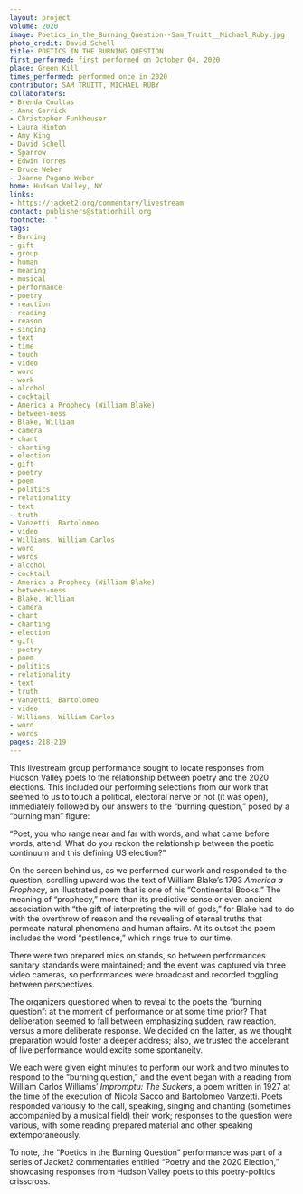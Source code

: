 ```yaml
---
layout: project
volume: 2020
image: Poetics_in_the_Burning_Question--Sam_Truitt__Michael_Ruby.jpg
photo_credit: David Schell
title: POETICS IN THE BURNING QUESTION
first_performed: first performed on October 04, 2020
place: Green Kill
times_performed: performed once in 2020
contributor: SAM TRUITT, MICHAEL RUBY
collaborators:
- Brenda Coultas
- Anne Gorrick
- Christopher Funkhouser
- Laura Hinton
- Amy King
- David Schell
- Sparrow
- Edwin Torres
- Bruce Weber
- Joanne Pagano Weber
home: Hudson Valley, NY
links:
- https://jacket2.org/commentary/livestream
contact: publishers@stationhill.org
footnote: ''
tags:
- Burning
- gift
- group
- human
- meaning
- musical
- performance
- poetry
- reaction
- reading
- reason
- singing
- text
- time
- touch
- video
- word
- work
- alcohol
- cocktail
- America a Prophecy (William Blake)
- between-ness
- Blake, William
- camera
- chant
- chanting
- election
- gift
- poetry
- poem
- politics
- relationality
- text
- truth
- Vanzetti, Bartolomeo
- video
- Williams, William Carlos
- word
- words
- alcohol
- cocktail
- America a Prophecy (William Blake)
- between-ness
- Blake, William
- camera
- chant
- chanting
- election
- gift
- poetry
- poem
- politics
- relationality
- text
- truth
- Vanzetti, Bartolomeo
- video
- Williams, William Carlos
- word
- words
pages: 218-219
---
```


This livestream group performance sought to locate responses from Hudson Valley poets to the relationship between poetry and the 2020 elections. This included our performing selections from our work that seemed to us to touch a political, electoral nerve or not (it was open), immediately followed by our answers to the “burning question,” posed by a “burning man” figure: 

“Poet, you who range near and far with words, and what came before words, attend: What do you reckon the relationship between the poetic continuum and this defining US election?”

On the screen behind us, as we performed our work and responded to the question, scrolling upward was the text of William Blake’s 1793 *America a Prophecy*, an illustrated poem that is one of his “Continental Books.” The meaning of “prophecy,” more than its predictive sense or even ancient association with “the gift of interpreting the will of gods,” for Blake had to do with the overthrow of reason and the revealing of eternal truths that permeate natural phenomena and human affairs. At its outset the poem includes the word “pestilence,” which rings true to our time.

There were two prepared mics on stands, so between performances sanitary standards were maintained; and the event was captured via three video cameras, so performances were broadcast and recorded toggling between perspectives. 

The organizers questioned when to reveal to the poets the “burning question”: at the moment of performance or at some time prior? That deliberation seemed to fall between emphasizing sudden, raw reaction, versus a more deliberate response. We decided on the latter, as we thought preparation would foster a deeper address; also, we trusted the accelerant of live performance would excite some spontaneity. 

We each were given eight minutes to perform our work and two minutes to respond to the “burning question,” and the event began with a reading from William Carlos Williams’ *Impromptu: The Suckers*, a poem written in 1927 at the time of the execution of Nicola Sacco and Bartolomeo Vanzetti. Poets responded variously to the call, speaking, singing and chanting (sometimes accompanied by a musical field) their work; responses to the question were various, with some reading prepared material and other speaking extemporaneously. 

To note, the “Poetics in the Burning Question” performance was part of a series of Jacket2 commentaries entitled “Poetry and the 2020 Election,” showcasing responses from Hudson Valley poets to this poetry-politics crisscross.